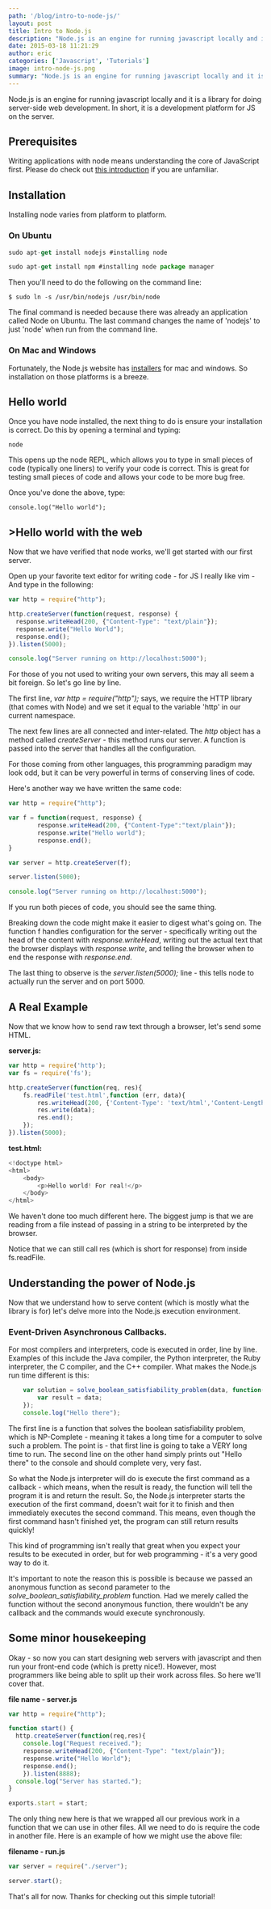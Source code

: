 ```yaml
---
path: '/blog/intro-to-node-js/'
layout: post
title: Intro to Node.js
description: "Node.js is an engine for running javascript locally and it is a library for doing server-side web development. It is a development platform for JS on the server."
date: 2015-03-18 11:21:29
author: eric
categories: ['Javascript', 'Tutorials']
image: intro-node-js.png
summary: "Node.js is an engine for running javascript locally and it is a library for doing server-side web development. In short, it is a development platform for JS on the server."
---
```

Node.js is an engine for running javascript locally and it is a library for doing server-side web development. In short, it is a development platform for JS on the server.

## Prerequisites

Writing applications with node means understanding the core of JavaScript first. Please do check out [this introduction](http://www.syncano.io/blog/getting-know-javascript-intro/) if you are unfamiliar.

## Installation

Installing node varies from platform to platform.

### On Ubuntu

```javascript
sudo apt-get install nodejs #installing node
```
```javascript
sudo apt-get install npm #installing node package manager
```

Then you'll need to do the following on the command line:

`$ sudo ln -s /usr/bin/nodejs /usr/bin/node`

The final command is needed because there was already an application called Node on Ubuntu. The last command changes the name of 'nodejs' to just 'node' when run from the command line.

### On Mac and Windows

Fortunately, the Node.js website has [installers](http://nodejs.org/download/) for mac and windows. So installation on those platforms is a breeze.

## Hello world

Once you have node installed, the next thing to do is ensure your installation is correct. Do this by opening a terminal and typing:

`node`

This opens up the node REPL, which allows you to type in small pieces of code (typically one liners) to verify your code is correct. This is great for testing small pieces of code and allows your code to be more bug free.

Once you've done the above, type:

`console.log("Hello world");`

## >Hello world with the web

Now that we have verified that node works, we'll get started with our first server.

Open up your favorite text editor for writing code - for JS I really like vim - And type in the following:

```javascript
var http = require("http");

http.createServer(function(request, response) {
  response.writeHead(200, {"Content-Type": "text/plain"});
  response.write("Hello World");
  response.end();
}).listen(5000);

console.log("Server running on http://localhost:5000");
```

For those of you not used to writing your own servers, this may all seem a bit foreign. So let's go line by line.

The first line, _var http = require("http");_ says, we require the HTTP library (that comes with Node) and we set it equal to the variable 'http' in our current namespace.

The next few lines are all connected and inter-related. The _http_ object has a method called _createServer_ - this method runs our server. A function is passed into the server that handles all the configuration.

For those coming from other languages, this programming paradigm may look odd, but it can be very powerful in terms of conserving lines of code.

Here's another way we have written the same code:

```javascript
var http = require("http");

var f = function(request, response) {
        response.writeHead(200, {"Content-Type":"text/plain"});
        response.write("Hello world");
        response.end();
}

var server = http.createServer(f);

server.listen(5000);

console.log("Server running on http://localhost:5000");
```

If you run both pieces of code, you should see the same thing.

Breaking down the code might make it easier to digest what's going on. The function f handles configuration for the server - specifically writing out the head of the content with _response.writeHead_, writing out the actual text that the browser displays with _response.write_, and telling the browser when to end the response with _response.end_.

The last thing to observe is the _server.listen(5000);_ line - this tells node to actually run the server and on port 5000\.

## A Real Example

Now that we know how to send raw text through a browser, let's send some HTML.

**server.js:**

```javascript
var http = require('http');
var fs = require('fs');

http.createServer(function(req, res){
    fs.readFile('test.html',function (err, data){
        res.writeHead(200, {'Content-Type': 'text/html','Content-Length':data.length});
        res.write(data);
        res.end();
    });
}).listen(5000);

```

**test.html:**

```javascript
<!doctype html>
<html>
    <body>
        <p>Hello world! For real!</p>
    </body>
</html>
```

We haven't done too much different here. The biggest jump is that we are reading from a file instead of passing in a string to be interpreted by the browser.

Notice that we can still call res (which is short for response) from inside fs.readFile.

## Understanding the power of Node.js

Now that we understand how to serve content (which is mostly what the library is for) let's delve more into the Node.js execution environment.

### Event-Driven Asynchronous Callbacks.

For most compilers and interpreters, code is executed in order, line by line. Examples of this include the Java compiler, the Python interpreter, the Ruby interpreter, the C compiler, and the C++ compiler. What makes the Node.js run time different is this:

```javascript
    var solution = solve_boolean_satisfiability_problem(data, function(err,data){
        var result = data;
    }); 
    console.log("Hello there");
```

The first line is a function that solves the boolean satisfiability problem, which is NP-Complete - meaning it takes a long time for a computer to solve such a problem. The point is - that first line is going to take a VERY long time to run. The second line on the other hand simply prints out "Hello there" to the console and should complete very, very fast.

So what the Node.js interpreter will do is execute the first command as a callback - which means, when the result is ready, the function will tell the program it is and return the result. So, the Node.js interpreter starts the execution of the first command, doesn't wait for it to finish and then immediately executes the second command. This means, even though the first command hasn't finished yet, the program can still return results quickly!

This kind of programming isn't really that great when you expect your results to be executed in order, but for web programming - it's a very good way to do it.

It's important to note the reason this is possible is because we passed an anonymous function as second parameter to the _solve_boolean_satisfiability_problem_ function. Had we merely called the function without the second anonymous function, there wouldn't be any callback and the commands would execute synchronously.

## Some minor housekeeping

Okay - so now you can start designing web servers with javascript and then run your front-end code (which is pretty nice!). However, most programmers like being able to split up their work across files. So here we'll cover that.

**file name - server.js**

```javascript
var http = require("http");

function start() {
  http.createServer(function(req,res){
    console.log("Request received.");
    response.writeHead(200, {"Content-Type": "text/plain"});
    response.write("Hello World");
    response.end();
    }).listen(8888);
  console.log("Server has started.");
}

exports.start = start;
```

The only thing new here is that we wrapped all our previous work in a function that we can use in other files. All we need to do is require the code in another file. Here is an example of how we might use the above file:

**filename - run.js**

```javascript
var server = require("./server");

server.start();
```

That's all for now. Thanks for checking out this simple tutorial!
